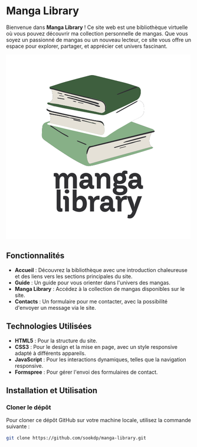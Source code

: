 # Manga Library

Bienvenue dans **Manga Library** ! Ce site web est une bibliothèque virtuelle où vous pouvez découvrir ma collection personnelle de mangas. Que vous soyez un passionné de mangas ou un nouveau lecteur, ce site vous offre un espace pour explorer, partager, et apprécier cet univers fascinant.

![Manga Library Logo](assets/img/manga-library.png)

## Fonctionnalités

- **Accueil** : Découvrez la bibliothèque avec une introduction chaleureuse et des liens vers les sections principales du site.
- **Guide** : Un guide pour vous orienter dans l'univers des mangas.
- **Manga Library** : Accédez à la collection de mangas disponibles sur le site.
- **Contacts** : Un formulaire pour me contacter, avec la possibilité d'envoyer un message via le site.

## Technologies Utilisées

- **HTML5** : Pour la structure du site.
- **CSS3** : Pour le design et la mise en page, avec un style responsive adapté à différents appareils.
- **JavaScript** : Pour les interactions dynamiques, telles que la navigation responsive.
- **Formspree** : Pour gérer l'envoi des formulaires de contact.

## Installation et Utilisation

### Cloner le dépôt

Pour cloner ce dépôt GitHub sur votre machine locale, utilisez la commande suivante :

```bash
git clone https://github.com/sookdp/manga-library.git
